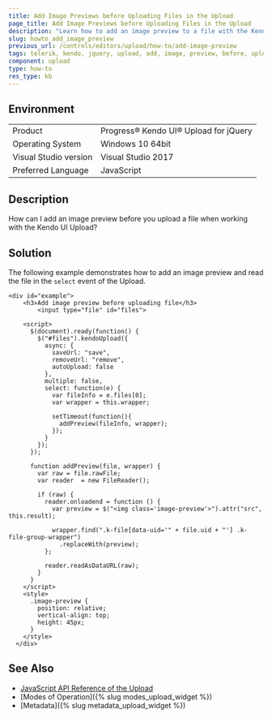 ```yaml
---
title: Add Image Previews before Uploading Files in the Upload
page_title: Add Image Previews before Uploading Files in the Upload
description: "Learn how to add an image preview to a file with the Kendo UI Upload widget."
slug: howto_add_image_preview
previous_url: /controls/editors/upload/how-to/add-image-preview
tags: telerik, kendo, jquery, upload, add, image, preview, before, uploading, files
component: upload
type: how-to
res_type: kb
---
```


## Environment

<table>
 <tr>
  <td>Product</td>
  <td>Progress® Kendo UI® Upload for jQuery</td>
 </tr>
 <tr>
  <td>Operating System</td>
  <td>Windows 10 64bit</td>
 </tr>
 <tr>
  <td>Visual Studio version</td>
  <td>Visual Studio 2017</td>
 </tr>
 <tr>
  <td>Preferred Language</td>
  <td>JavaScript</td>
 </tr>
</table>

## Description

How can I add an image preview before you upload a file when working with the Kendo UI Upload?

## Solution

The following example demonstrates how to add an image preview and read the file in the `select` event of the Upload.


```dojo
<div id="example">
    <h3>Add image preview before uploading file</h3>
		<input type="file" id="files">

    <script>
      $(document).ready(function() {
        $("#files").kendoUpload({
          async: {
            saveUrl: "save",
            removeUrl: "remove",
            autoUpload: false
          },
          multiple: false,
          select: function(e) {
            var fileInfo = e.files[0];
            var wrapper = this.wrapper;

            setTimeout(function(){
              addPreview(fileInfo, wrapper);
            });
          }
        });
      });

      function addPreview(file, wrapper) {
        var raw = file.rawFile;
        var reader  = new FileReader();

        if (raw) {
          reader.onloadend = function () {
            var preview = $("<img class='image-preview'>").attr("src", this.result);

            wrapper.find(".k-file[data-uid='" + file.uid + "'] .k-file-group-wrapper")
              .replaceWith(preview);
          };

          reader.readAsDataURL(raw);
        }
      }
    </script>
    <style>
      .image-preview {
        position: relative;
        vertical-align: top;
        height: 45px;
      }
    </style>
  </div>
```

## See Also

* [JavaScript API Reference of the Upload](/api/javascript/ui/upload)
* [Modes of Operation]({% slug modes_upload_widget %})
* [Metadata]({% slug metadata_upload_widget %})
